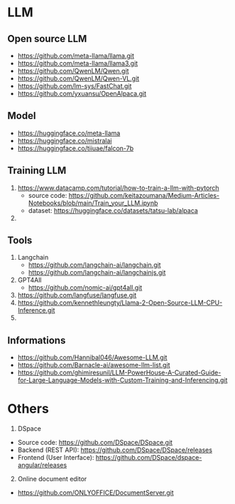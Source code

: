 # LLM

## Open source LLM
* https://github.com/meta-llama/llama.git
* https://github.com/meta-llama/llama3.git
* https://github.com/QwenLM/Qwen.git
* https://github.com/QwenLM/Qwen-VL.git
* https://github.com/lm-sys/FastChat.git
* https://github.com/yxuansu/OpenAlpaca.git

## Model
* https://huggingface.co/meta-llama
* https://huggingface.co/mistralai
* https://huggingface.co/tiiuae/falcon-7b

## Training LLM
  1. https://www.datacamp.com/tutorial/how-to-train-a-llm-with-pytorch
     * source code: https://github.com/keitazoumana/Medium-Articles-Notebooks/blob/main/Train_your_LLM.ipynb
     * dataset: https://huggingface.co/datasets/tatsu-lab/alpaca
  2. 
## Tools
  1. Langchain
     * https://github.com/langchain-ai/langchain.git
     * https://github.com/langchain-ai/langchainjs.git
  2. GPT4All
     * https://github.com/nomic-ai/gpt4all.git
  3. https://github.com/langfuse/langfuse.git
  4. https://github.com/kennethleungty/Llama-2-Open-Source-LLM-CPU-Inference.git
  5. 
     
## Informations
  * https://github.com/Hannibal046/Awesome-LLM.git
  * https://github.com/Barnacle-ai/awesome-llm-list.git
  * https://github.com/ghimiresunil/LLM-PowerHouse-A-Curated-Guide-for-Large-Language-Models-with-Custom-Training-and-Inferencing.git
    
# Others
1. DSpace
 * Source code:  https://github.com/DSpace/DSpace.git
 * Backend (REST API): https://github.com/DSpace/DSpace/releases
 * Frontend (User Interface): https://github.com/DSpace/dspace-angular/releases
2. Online document editor
 * https://github.com/ONLYOFFICE/DocumentServer.git
   
